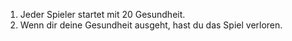 1. Jeder Spieler startet mit 20 Gesundheit.
2. Wenn dir deine Gesundheit ausgeht, hast du das Spiel verloren.